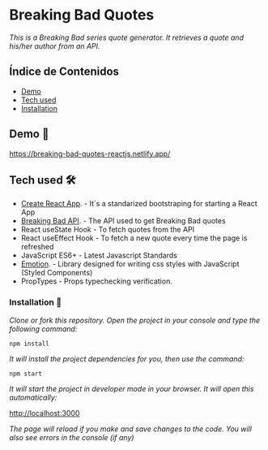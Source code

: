# Breaking Bad Quotes

_This is a Breaking Bad series quote generator. It retrieves a quote and his/her author from an API._

## Índice de Contenidos

-   [Demo](#demo-)
-   [Tech used](#construido-con-%EF%B8%8F)
-   [Installation](#instalación-)

## Demo 🚀

https://breaking-bad-quotes-reactjs.netlify.app/

## Tech used 🛠️

-   [Create React App](https://github.com/facebook/create-react-app). - It´s a standarized bootstraping for starting a React App
-   [Breaking Bad API](https://breaking-bad-quotes.herokuapp.com/v1/quotes). - The API used to get Breaking Bad quotes
-   React useState Hook - To fetch quotes from the API
-   React useEffect Hook - To fetch a new quote every time the page is refreshed
-   JavaScript ES6+ - Latest Javascript Standards
-   [Emotion](https://emotion.sh/docs/introduction). - Library designed for writing css styles with JavaScript (Styled Components)
-   PropTypes - Props typechecking verification.

### Installation 🔧

_Clone or fork this repository. Open the project in your console and type the following command:_

```
npm install
```

_It will install the project dependencies for you, then use the command:_

```
npm start
```

_It will start the project in developer mode in your browser. It will open this automatically:_

[http://localhost:3000](http://localhost:3000)

_The page will reload if you make and save changes to the code. You will also see errors in the console (if any)_
